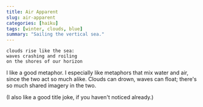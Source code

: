 ```yaml
---
title: Air Apparent
slug: air-apparent
categories: [haiku]
tags: [winter, clouds, blue]
summary: "Sailing the vertical sea."
---
```


```
clouds rise like the sea:
waves crashing and roiling
on the shores of our horizon
```

I like a good metaphor.
I especially like metaphors that mix water and air, since the two act so much alike.
Clouds can drown, waves can float; there's so much shared imagery in the two.

(I also like a good title joke, if you haven't noticed already.)
